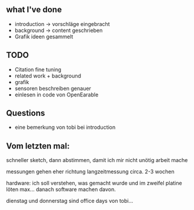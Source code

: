 ## what I've done
* introduction -> vorschläge eingebracht
* background -> content geschrieben
* Grafik ideen gesammelt

## TODO
* Citation fine tuning
* related work + background
* grafik
* sensoren beschreiben genauer
* einlesen in code von OpenEarable

## Questions
* eine bemerkung von tobi bei introduction

## Vom letzten mal:

schneller sketch, dann abstimmen, damit ich mir nicht unötig arbeit mache

messungen gehen eher richtung langzeitmessung circa. 2-3 wochen

hardware: ich soll verstehen, was gemacht wurde und im zweifel platine löten max... 
danach software machen davon. 

dienstag und donnerstag sind office days von tobi... 
